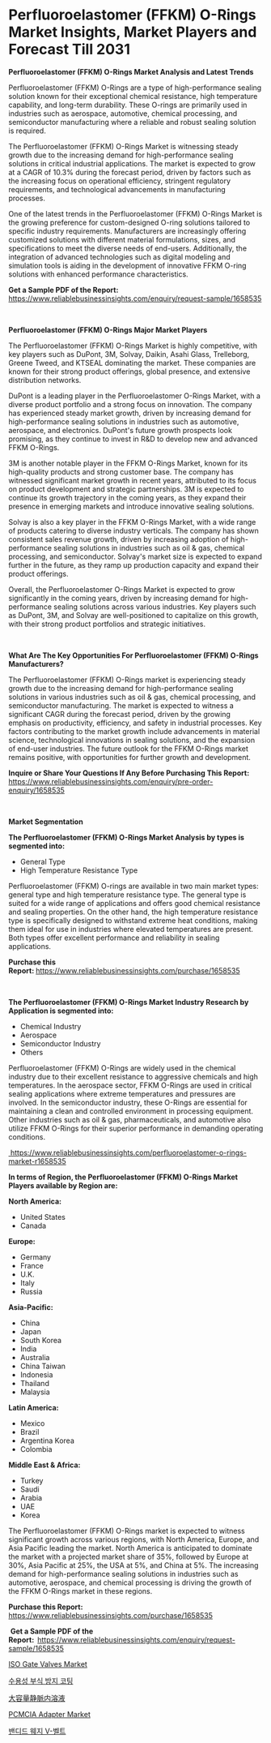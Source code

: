<p><h1>Perfluoroelastomer (FFKM) O-Rings Market Insights, Market Players and Forecast Till 2031</h1></p><p><strong>Perfluoroelastomer (FFKM) O-Rings Market Analysis and Latest Trends</strong></p>
<p><p>Perfluoroelastomer (FFKM) O-Rings are a type of high-performance sealing solution known for their exceptional chemical resistance, high temperature capability, and long-term durability. These O-rings are primarily used in industries such as aerospace, automotive, chemical processing, and semiconductor manufacturing where a reliable and robust sealing solution is required.</p><p>The Perfluoroelastomer (FFKM) O-Rings Market is witnessing steady growth due to the increasing demand for high-performance sealing solutions in critical industrial applications. The market is expected to grow at a CAGR of 10.3% during the forecast period, driven by factors such as the increasing focus on operational efficiency, stringent regulatory requirements, and technological advancements in manufacturing processes.</p><p>One of the latest trends in the Perfluoroelastomer (FFKM) O-Rings Market is the growing preference for custom-designed O-ring solutions tailored to specific industry requirements. Manufacturers are increasingly offering customized solutions with different material formulations, sizes, and specifications to meet the diverse needs of end-users. Additionally, the integration of advanced technologies such as digital modeling and simulation tools is aiding in the development of innovative FFKM O-ring solutions with enhanced performance characteristics.</p></p>
<p><strong>Get a Sample PDF of the Report:&nbsp;</strong> <a href="https://www.reliablebusinessinsights.com/enquiry/request-sample/1658535">https://www.reliablebusinessinsights.com/enquiry/request-sample/1658535</a></p>
<p>&nbsp;</p>
<p><strong>Perfluoroelastomer (FFKM) O-Rings Major Market Players</strong></p>
<p><p>The Perfluoroelastomer (FFKM) O-Rings Market is highly competitive, with key players such as DuPont, 3M, Solvay, Daikin, Asahi Glass, Trelleborg, Greene Tweed, and KTSEAL dominating the market. These companies are known for their strong product offerings, global presence, and extensive distribution networks.</p><p>DuPont is a leading player in the Perfluoroelastomer O-Rings Market, with a diverse product portfolio and a strong focus on innovation. The company has experienced steady market growth, driven by increasing demand for high-performance sealing solutions in industries such as automotive, aerospace, and electronics. DuPont's future growth prospects look promising, as they continue to invest in R&D to develop new and advanced FFKM O-Rings.</p><p>3M is another notable player in the FFKM O-Rings Market, known for its high-quality products and strong customer base. The company has witnessed significant market growth in recent years, attributed to its focus on product development and strategic partnerships. 3M is expected to continue its growth trajectory in the coming years, as they expand their presence in emerging markets and introduce innovative sealing solutions.</p><p>Solvay is also a key player in the FFKM O-Rings Market, with a wide range of products catering to diverse industry verticals. The company has shown consistent sales revenue growth, driven by increasing adoption of high-performance sealing solutions in industries such as oil & gas, chemical processing, and semiconductor. Solvay's market size is expected to expand further in the future, as they ramp up production capacity and expand their product offerings.</p><p>Overall, the Perfluoroelastomer O-Rings Market is expected to grow significantly in the coming years, driven by increasing demand for high-performance sealing solutions across various industries. Key players such as DuPont, 3M, and Solvay are well-positioned to capitalize on this growth, with their strong product portfolios and strategic initiatives.</p></p>
<p>&nbsp;</p>
<p><strong>What Are The Key Opportunities For Perfluoroelastomer (FFKM) O-Rings Manufacturers?</strong></p>
<p><p>The Perfluoroelastomer (FFKM) O-Rings market is experiencing steady growth due to the increasing demand for high-performance sealing solutions in various industries such as oil & gas, chemical processing, and semiconductor manufacturing. The market is expected to witness a significant CAGR during the forecast period, driven by the growing emphasis on productivity, efficiency, and safety in industrial processes. Key factors contributing to the market growth include advancements in material science, technological innovations in sealing solutions, and the expansion of end-user industries. The future outlook for the FFKM O-Rings market remains positive, with opportunities for further growth and development.</p></p>
<p><strong>Inquire or Share Your Questions If Any Before Purchasing This Report:</strong> <a href="https://www.reliablebusinessinsights.com/enquiry/pre-order-enquiry/1658535">https://www.reliablebusinessinsights.com/enquiry/pre-order-enquiry/1658535</a></p>
<p>&nbsp;</p>
<p><strong>Market Segmentation</strong></p>
<p><strong>The Perfluoroelastomer (FFKM) O-Rings Market Analysis by types is segmented into:</strong></p>
<p><ul><li>General Type</li><li>High Temperature Resistance Type</li></ul></p>
<p><p>Perfluoroelastomer (FFKM) O-rings are available in two main market types: general type and high temperature resistance type. The general type is suited for a wide range of applications and offers good chemical resistance and sealing properties. On the other hand, the high temperature resistance type is specifically designed to withstand extreme heat conditions, making them ideal for use in industries where elevated temperatures are present. Both types offer excellent performance and reliability in sealing applications.</p></p>
<p><strong>Purchase this Report:&nbsp;</strong><a href="https://www.reliablebusinessinsights.com/purchase/1658535">https://www.reliablebusinessinsights.com/purchase/1658535</a></p>
<p>&nbsp;</p>
<p><strong>The Perfluoroelastomer (FFKM) O-Rings Market Industry Research by Application is segmented into:</strong></p>
<p><ul><li>Chemical Industry</li><li>Aerospace</li><li>Semiconductor Industry</li><li>Others</li></ul></p>
<p><p>Perfluoroelastomer (FFKM) O-Rings are widely used in the chemical industry due to their excellent resistance to aggressive chemicals and high temperatures. In the aerospace sector, FFKM O-Rings are used in critical sealing applications where extreme temperatures and pressures are involved. In the semiconductor industry, these O-Rings are essential for maintaining a clean and controlled environment in processing equipment. Other industries such as oil & gas, pharmaceuticals, and automotive also utilize FFKM O-Rings for their superior performance in demanding operating conditions.</p></p>
<p><a href="https://www.reliablebusinessinsights.com/perfluoroelastomer-o-rings-market-r1658535">&nbsp;https://www.reliablebusinessinsights.com/perfluoroelastomer-o-rings-market-r1658535</a></p>
<p><strong>In terms of Region, the Perfluoroelastomer (FFKM) O-Rings Market Players available by Region are:</strong></p>
<p>
    <p> <strong> North America: </strong>
        <ul>
            <li>United States</li>
            <li>Canada</li>
        </ul>
        </p> 
    <p> <strong> Europe: </strong>
        <ul>
            <li>Germany</li>
            <li>France</li>
            <li>U.K.</li>
            <li>Italy</li>
            <li>Russia</li>
        </ul>
        </p> 
    <p> <strong> Asia-Pacific: </strong>
        <ul>
            <li>China</li>
            <li>Japan</li>
            <li>South Korea</li>
            <li>India</li>
            <li>Australia</li>
            <li>China Taiwan</li>
            <li>Indonesia</li>
            <li>Thailand</li>
            <li>Malaysia</li>
        </ul>
        </p> 
    <p> <strong> Latin America: </strong>
        <ul>
            <li>Mexico</li>
            <li>Brazil</li>
            <li>Argentina Korea</li>
            <li>Colombia</li>
        </ul>
        </p> 
    <p> <strong> Middle East & Africa: </strong>
        <ul>
            <li>Turkey</li>
            <li>Saudi</li>
            <li>Arabia</li>
            <li>UAE</li>
            <li>Korea</li>
        </ul>
    </p>
    </p>
<p><p>The Perfluoroelastomer (FFKM) O-Rings market is expected to witness significant growth across various regions, with North America, Europe, and Asia Pacific leading the market. North America is anticipated to dominate the market with a projected market share of 35%, followed by Europe at 30%, Asia Pacific at 25%, the USA at 5%, and China at 5%. The increasing demand for high-performance sealing solutions in industries such as automotive, aerospace, and chemical processing is driving the growth of the FFKM O-Rings market in these regions.</p></p>
<p><strong>Purchase this Report: </strong><a href="https://www.reliablebusinessinsights.com/purchase/1658535">https://www.reliablebusinessinsights.com/purchase/1658535</a></p>
<p>&nbsp;<strong>Get a Sample PDF of the Report:&nbsp;&nbsp;</strong><a href="https://www.reliablebusinessinsights.com/enquiry/request-sample/1658535">https://www.reliablebusinessinsights.com/enquiry/request-sample/1658535</a></p>
<p><strong></strong></p>
<p><p><a href="https://github.com/pjcfca/Market-Research-Report-List-2/blob/main/iso-gate-valves-market.md">ISO Gate Valves Market</a></p><p><a href="https://medium.com/@joeyjohns20/%EC%88%98%EC%A4%80-%EC%A7%80%ED%95%98%EC%88%98-%EC%9E%AC%EB%B2%BD-%EC%95%85%ED%99%94-%EC%BD%94%ED%8C%85-%EC%8B%9C%EC%9E%A5-%EA%B7%9C%EB%AA%A8-%EB%B0%8F-%EC%8B%9C%EC%9E%A5-%EB%8F%99%ED%96%A5-%EC%99%84%EC%A0%84%ED%95%9C-%EC%82%B0%EC%97%85-%EA%B0%9C%EC%9A%94-2024%EB%85%84%EC%97%90%EC%84%9C-2031%EB%85%84%EA%B9%8C%EC%A7%80-62cad627afce">수용성 부식 방지 코팅</a></p><p><a href="https://github.com/CieloStamm/Market-Research-Report-List-1/blob/main/769775195952.md">大容量静脈内溶液</a></p><p><a href="https://issuu.com/reportprime-2/docs/pcmcia-adapter-market-size-2030.pptx">PCMCIA Adapter Market</a></p><p><a href="https://github.com/vseigx30c9a1j/Market-Research-Report-List-2/blob/main/806837587600.md">밴디드 웨지 V-벨트</a></p></p>
